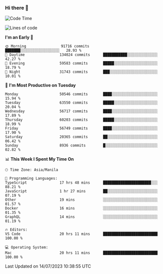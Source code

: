 ### Hi there 👋

<!--START_SECTION:waka-->
![Code Time](http://img.shields.io/badge/Code%20Time-4%2C162%20hrs%2029%20mins-blue)

![Lines of code](https://img.shields.io/badge/From%20Hello%20World%20I%27ve%20Written-115.4%20million%20lines%20of%20code-blue)

**I'm an Early 🐤** 

```text
🌞 Morning                91716 commits       ███████░░░░░░░░░░░░░░░░░░   28.93 % 
🌆 Daytime                134024 commits      ███████████░░░░░░░░░░░░░░   42.27 % 
🌃 Evening                59583 commits       █████░░░░░░░░░░░░░░░░░░░░   18.79 % 
🌙 Night                  31743 commits       ███░░░░░░░░░░░░░░░░░░░░░░   10.01 % 
```
📅 **I'm Most Productive on Tuesday** 

```text
Monday                   50546 commits       ████░░░░░░░░░░░░░░░░░░░░░   15.94 % 
Tuesday                  63550 commits       █████░░░░░░░░░░░░░░░░░░░░   20.04 % 
Wednesday                56717 commits       ████░░░░░░░░░░░░░░░░░░░░░   17.89 % 
Thursday                 60203 commits       █████░░░░░░░░░░░░░░░░░░░░   18.99 % 
Friday                   56749 commits       ████░░░░░░░░░░░░░░░░░░░░░   17.90 % 
Saturday                 20365 commits       ██░░░░░░░░░░░░░░░░░░░░░░░   06.42 % 
Sunday                   8936 commits        █░░░░░░░░░░░░░░░░░░░░░░░░   02.82 % 
```


📊 **This Week I Spent My Time On** 

```text
🕑︎ Time Zone: Asia/Manila

💬 Programming Languages: 
TypeScript               17 hrs 48 mins      ██████████████████████░░░   88.21 % 
JavaScript               1 hr 27 mins        ██░░░░░░░░░░░░░░░░░░░░░░░   07.19 % 
Other                    19 mins             ░░░░░░░░░░░░░░░░░░░░░░░░░   01.57 % 
Docker                   16 mins             ░░░░░░░░░░░░░░░░░░░░░░░░░   01.35 % 
GraphQL                  14 mins             ░░░░░░░░░░░░░░░░░░░░░░░░░   01.19 % 

🔥 Editors: 
VS Code                  20 hrs 11 mins      █████████████████████████   100.00 % 

💻 Operating System: 
Mac                      20 hrs 11 mins      █████████████████████████   100.00 % 
```


 Last Updated on 14/07/2023 10:38:55 UTC
<!--END_SECTION:waka-->


<!--
**rad182/rad182** is a ✨ _special_ ✨ repository because its `README.md` (this file) appears on your GitHub profile.

Here are some ideas to get you started:

- 🔭 I’m currently working on ...
- 🌱 I’m currently learning ...
- 👯 I’m looking to collaborate on ...
- 🤔 I’m looking for help with ...
- 💬 Ask me about ...
- 📫 How to reach me: ...
- 😄 Pronouns: ...
- ⚡ Fun fact: ...
-->
